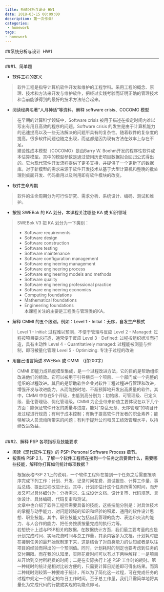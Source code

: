```yaml
---
title: 系统分析与设计 HW1
date: 2018-03-15 00:09:00
description: 第一次作业!
categories:
 - homework
tags: 
- homework
---
```


<!-- more -->

##系统分析与设计 &nbsp;HW1

----------

###1、简单题

- 软件工程的定义
> 软件工程是指导计算机软件开发和维护的工程学科。采用工程的概念、原理、技术和方法来开发与维护软件，把经过实践考验而证明正确的管理技术和当前能够得到的最好的技术方法结合起来。

- 阅读经典名著“人月神话”等资料，解释 software crisis、COCOMO 模型
>在早期的计算科学领域中，Software crisis 被用于描述在指定时间内难以写出有用且高效的程序的问题。Software crisis 的发生是由于计算机能力的迅速提高以及一些无法解决的问题所具有的复杂性。随着软件的复杂度的提高，很多软件问题也随之出现，而这都是因为现有方法在效率上存在不足。
><br>建设性成本模型（COCOMO）是由Barry W. Boehm开发的程序性软件成本估算模型。其中的模型参数是通过使用历史项目数据拟合回归公式得出的。它为现代软件开发流程提供了更多支持，并提供了一个更新了的数据库。对于新模型的需求来源于软件开发技术从基于大型计算机和整晚的批处理到桌面开发、代码重用以及利用即有软件模块的改变。

- 软件生命周期
>软件的生命周期分为可行性研究、需求分析、系统设计、编码、测试和维护。

- 按照 SWEBok 的 KA 划分，本课程关注哪些 KA 或 知识领域
>SWEBok V3 把 KA 划分为一下类别：
>- Software requirements
>- Software design
>- Software construction
>- Software testing
>- Software maintenance
>- Software configuration management
>- Software engineering management
>- Software engineering process
>- Software engineering models and methods
>- Software quality
>- Software engineering professional practice
>- Software engineering economics
>- Computing foundations
>- Mathematical foundations
>- Engineering foundations
><br>本课程关注的主要是工程类与管理类的KA。

- 解释 CMMI 的五个级别。例如：Level 1 - Initial：无序，自发生产模式
>Level 1 - Initial: 过程难以预测，不便于管理与反应
>Level 2 - Managed: 过程按项目要求打造，通常便于反应
>Level 3 - Defined: 过程按组织标准而打造，具有主动性
>Level 4 - Quantitatively managed: 过程能被测量与控制，即可被量化管理
>Level 5 - Optimizing: 专注于过程的改进

- 用自己语言简述 SWEBok 或 CMMI （约200字）
> CMMI 即能力成熟度模型集成，是一个过程改进方法，它的目的是帮助组织改进他们的绩效。它可以被用于引导横贯一个项目、一个部门或一个完整的组织的过程改进。其目的是帮助软件企业对软件工程过程进行管理和改进，增强开发与改进能力，从而能按时地、不超预算地开发出高质量的软件。其中，CMMI 中存在5个评级，由低到高分别为：初始级、可管理级、已定义级、量化管理级、优化管理级。CMMI 为企业带来价值主要体现在以下几个方面：能保证软件开发的质量与进度，能对“杂乱无章、无序管理”的项目开发过程进行规范；有利于成本控制；有助于提高软件开发者的职业素养；能够解决人员流动所带来的问题；有利于提升公司和员工绩效管理水平，以持续改进效益。

<br>
###2、解释 PSP 各项指标及技能要求

- 阅读《现代软件工程》的 PSP: Personal Software Process 章节。
- 按表格 PSP 2.1， 了解一个软件工程师在接到一个任务之后要做什么，需要哪些技能，解释你打算如何统计每项数据？

>根据表格PSP 2.1上的说明，一个软件工程师在接到一个任务之后需要按顺序完成下列工作：计划、开发、记录时间花费、测试报告、计算工作量、事后总结、提出过程改进计划。其中，计划即估计这个任务所需的时间，而开发又可以具体细分为：分析需求、生成设计文档、设计复审、代码规范、具体设计、具体编码、代码复审和测试。
><br>文章中也介绍了软件工程师需要具备的技能，这些技能分别是：对具体技术的掌握与动手能力、对问题领域的知识和经验的积累、通用的软件设计思想、职业技能。其中，职业技能又包括自我管理的能力、表达和交流的能力、与人合作的能力、把任务按质按量完成的执行力等。
><br>若想统计上述与PSP相关的数据，在数据统计方面，我们最主要考量的应是计划完成时间、实际花费时间与总工作量，其余内容多为文档。计划耗时应在接到任务的最开始就制定下来，这是结合了对自身能力的认知或者是以往项目的经验而得出的一个预测值。同时，计划耗时的制定也要考虑到任务的交付期限。而在我的认知里，实际花费时间可以有以下两种解释：一是项目从开始到交付所耗费的时间；二是在实际执行上述 PSP 工作时的耗时。第一种耗时的统计是相对比较方便的，只需要计算日期差即可得出结果。而第二种耗时则较第一种要难于统计，所以为了简化这一过程，可在完成任务的过程中规定一个固定的每日工作时间。至于总工作量，我们只需简单地将其量化为完成代码的行数或实现的功能点即可。
